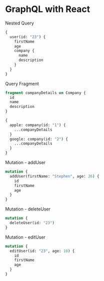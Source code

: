 # GraphQL with React

Nested Query

```graphql
{
  user(id: "23") {
    firstName
    age
    company {
      name
      description
    }
  }
}
```

Query Fragment

```graphql
fragment companyDetails on Company {
  id
  name
  description
}

{
  apple: company(id: "1") {
    ...companyDetails
  }
  google: company(id: "2") {
    ...companyDetails
  }
}
```

Mutation - addUser

```graphql
mutation {
  addUser(firstName: "Stephen", age: 26) {
    id
    firstName
    age
  }
}
```

Mutation - deleteUser

```graphql
mutation {
  deleteUser(id: "23")
}
```

Mutation - editUser

```graphql
mutation {
  editUser(id: "23", age: 10) {
    id
    firstName
    age
  }
}
```
